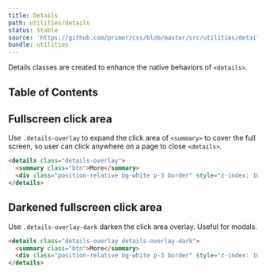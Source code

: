 ```yaml
---
title: Details
path: utilities/details
status: Stable
source: 'https://github.com/primer/css/blob/master/src/utilities/details.scss'
bundle: utilities
---
```


Details classes are created to enhance the native behaviors of `<details>`.

## Table of Contents

## Fullscreen click area

Use `.details-overlay` to expand the click area of `<summary>` to cover the full screen, so user can click anywhere on a page to close `<details>`.

```html
<details class="details-overlay">
  <summary class="btn">More</summary>
  <div class="position-relative bg-white p-3 border" style="z-index: 100">Hidden text</div>
</details>
```

## Darkened fullscreen click area

Use `.details-overlay-dark` darken the click area overlay. Useful for modals.

```html
<details class="details-overlay details-overlay-dark">
  <summary class="btn">More</summary>
  <div class="position-relative bg-white p-3 border" style="z-index: 100">Hidden text</div>
</details>
```

